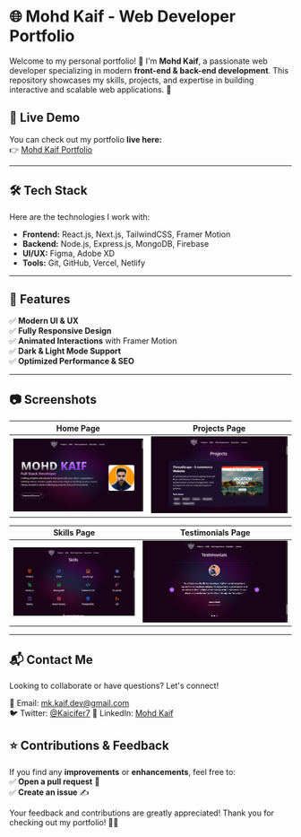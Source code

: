 # 🌐 Mohd Kaif - Web Developer Portfolio

Welcome to my personal portfolio! 👋 I'm **Mohd Kaif**, a passionate web developer specializing in modern **front-end & back-end development**. This repository showcases my skills, projects, and expertise in building interactive and scalable web applications. 🚀

## 🔗 Live Demo
You can check out my portfolio **live here:**  
👉 [Mohd Kaif Portfolio](https://mohdkaifdev.vercel.app)  

---

## 🛠 Tech Stack
Here are the technologies I work with:
- **Frontend:** React.js, Next.js, TailwindCSS, Framer Motion
- **Backend:** Node.js, Express.js, MongoDB, Firebase
- **UI/UX:** Figma, Adobe XD
- **Tools:** Git, GitHub, Vercel, Netlify

---

## 📌 Features
✅ **Modern UI & UX**  
✅ **Fully Responsive Design**  
✅ **Animated Interactions** with Framer Motion  
✅ **Dark & Light Mode Support**  
✅ **Optimized Performance & SEO**  

---

## 📷 Screenshots
| Home Page | Projects Page |
|-----------|--------------|
| ![Home](public/Screenshots/HomePage.png) | ![Projects](public/Screenshots/Projects.png) |

| Skills Page | Testimonials Page |
|--------------|--------------|
| ![Contact](public/Screenshots/Skills.png) | ![About](public/Screenshots/Testimonials.png) |

---

## 📬 Contact Me
Looking to collaborate or have questions? Let's connect!  

📧 Email: [mk.kaif.dev@gmail.com](mailto:mk.kaif.dev@gmail.com)  
🐦 Twitter: [@Kaicifer7](https://www.x.com/Kaicifer7)
💼 LinkedIn: [Mohd Kaif](https://www.linkedin.com/in/mohd-kaif74) 

## ⭐ Contributions & Feedback
If you find any **improvements** or **enhancements**, feel free to:  
✅ **Open a pull request** 📌  
✅ **Create an issue** ✍️  

Your feedback and contributions are greatly appreciated! Thank you for checking out my portfolio! 💙🚀  
